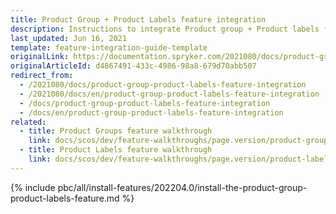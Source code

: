 ```yaml
---
title: Product Group + Product Labels feature integration
description: Instructions to integrate Product group + Product labels feature into a Spryker project.
last_updated: Jun 16, 2021
template: feature-integration-guide-template
originalLink: https://documentation.spryker.com/2021080/docs/product-group-product-labels-feature-integration
originalArticleId: d4867491-433c-4986-98a8-679d70abb507
redirect_from:
  - /2021080/docs/product-group-product-labels-feature-integration
  - /2021080/docs/en/product-group-product-labels-feature-integration
  - /docs/product-group-product-labels-feature-integration
  - /docs/en/product-group-product-labels-feature-integration
related:
  - title: Product Groups feature walkthrough
    link: docs/scos/dev/feature-walkthroughs/page.version/product-groups-feature-walkthrough.html
  - title: Product Labels feature walkthrough
    link: docs/scos/dev/feature-walkthroughs/page.version/product-labels-feature-walkthrough.html
---
```


{% include pbc/all/install-features/202204.0/install-the-product-group-product-labels-feature.md %} <!-- To edit, see /_includes/pbc/all/install-features/202204.0/install-the-product-group-product-labels-feature.md -->
